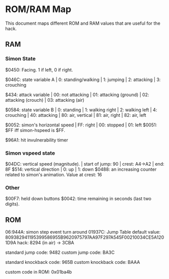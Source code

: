 # ROM/RAM Map

This document maps different ROM and RAM values that are useful for the hack.

## RAM

### Simon State

$0450: Facing. 1 if left, 0 if right.

$046C: state variable A
| 0: standing/walking
| 1: jumping
| 2: attacking
| 3: crouching

$434: attack variable
| 00: not attacking
| 01: attacking (ground)
| 02: attacking (crouch)
| 03: attacking (air)

$0584: state variable B
| 0: standing
| 1: walking right
| 2: walking left
| 4: crouching
| 40: attacking
| 80: air, vertical
| 81: air, right
| 82: air, left

$0052: simon's horizontal speed
| FF: right
| 00: stopped
| 01: left
$0051: $FF iff simon-hspeed is $FF.

$96A1: hit invulnerability timer

### Simon vspeed state
$04DC: vertical speed (magnitude).
| start of jump: 90
| crest: A4->A2
| end: 8F
$514: vertical direction
| 0: up
| 1: down
$0488: an increasing counter related to simon's animation. Value at crest: 16

### Other

$00F7: held down buttons
$0042: time remaining in seconds (last two digits).

## ROM

06:944A: simon step event turn around
01937C: Jump Table
default value: 809382941195399586955B9620975797AA97F297A545F00210034CE5A1201D9A
hack: 8294 (in air) -> 3CBA

standard jump code: 9482
custom jump code: BA3C

standard knockback code: 965B
custom knockback code: BAAA

custom code in ROM: 0x01ba4b